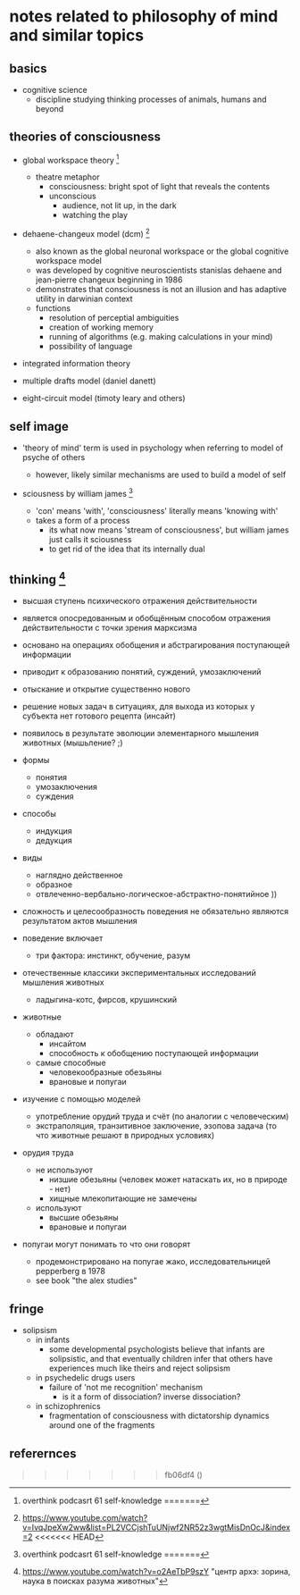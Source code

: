 # notes related to philosophy of mind and similar topics

## basics

- cognitive science
  - discipline studying thinking processes of animals, humans and beyond


## theories of consciousness 

- global workspace theory [^4]
  - theatre metaphor
    - consciousness: bright spot of light that reveals the contents 
    - unconscious 
      - audience, not lit up, in the dark 
      - watching the play

- dehaene-changeux model (dcm) [^3]
  - also known as the global neuronal workspace or the global cognitive workspace model
  - was developed by cognitive neuroscientists stanislas dehaene and jean-pierre changeux beginning in 1986
  - demonstrates that consciousness is not an illusion and has adaptive utility in darwinian context
  - functions
    - resolution of perceptial ambiguities
    - creation of working memory
    - running of algorithms (e.g. making calculations in your mind)
    - possibility of language

- integrated information theory

- multiple drafts model (daniel danett)
- eight-circuit model (timoty leary and others)


## self image

- 'theory of mind' term is used in psychology when referring to model of psyche of others
  - however, likely similar mechanisms are used to build a model of self

- sciousness by william james [^4]
  - 'con' means 'with', 'consciousness' literally means 'knowing with'
  - takes a form of a process
    - its what now means 'stream of consciousness', but william james just calls it sciousness
    - to get rid of the idea that its internally dual


## thinking [^1]

- высшая ступень психического отражения действительности
- является опосредованным и обобщённым способом отражения действительности с точки зрения марксизма
- основано на операциях обобщения и абстрагирования поступающей информации
- приводит к образованию понятий, суждений, умозаключений
- отыскание и открытие существенно нового
- решение новых задач в ситуациях, для выхода из которых у субъекта нет готового рецепта (инсайт)
- появилось в результате эволюции элементарного мышления животных (мышьление? ;)

- формы 
  - понятия
  - умозаключения
  - суждения
- способы
  - индукция
  - дедукция
- виды
  - наглядно действенное
  - образное
  - отвлеченно-вербально-логическое-абстрактно-понятийное ))

- сложность и целесообразность поведения не обязательно являются результатом актов мышления
- поведение включает
  - три фактора: инстинкт, обучение, разум

- отечественные классики экспериментальных исследований мышления животных
  - ладыгина-котс, фирсов, крушинский

- животные 
  - обладают
    - инсайтом
    - способность к обобщению поступающей информации
  - самые способные
    - человекообразные обезьяны
    - врановые и попугаи

- изучение с помощью моделей
  - употребление орудий труда и счёт (по аналогии с человеческим)
  - экстраполяция, транзитивное заключение, эзопова задача (то что животные решают в природных условиях)

- орудия труда
  - не используют
    - низшие обезьяны (человек может натаскать их, но в природе - нет)
    - хищные млекопитающие не замечены
  - используют
    - высшие обезьяны
    - врановые и попугаи
  
- попугаи могут понимать то что они говорят
  - продемонстрировано на попугае жако, исследовательницей pepperberg в 1978
  - see book "the alex studies"  


## fringe

- solipsism
  - in infants
    - some developmental psychologists believe that infants are solipsistic, and that eventually 
      children infer that others have experiences much like theirs and reject solipsism
  - in psychedelic drugs users
    - failure of 'not me recognition' mechanism
      - is it a form of dissociation? inverse dissociation?
  - in schizophrenics
    - fragmentation of consciousness with dictatorship dynamics around one of the fragments


## referernces

[^1]: https://www.youtube.com/watch?v=o2AeTbP9szY "центр архэ: зорина, наука в поисках разума животных"
[^2]: https://ru.wikipedia.org/wiki/%D0%9C%D1%8B%D1%88%D0%BB%D0%B5%D0%BD%D0%B8%D0%B5 
[^3]: https://www.youtube.com/watch?v=IvqJpeXw2ww&list=PL2VCCjshTuUNjwf2NR52z3wgtMisDnOcJ&index=2
<<<<<<< HEAD
[^4]: overthink podcasrt 61 self-knowledge
=======
[^4]: john vervaeke ep10 awakening from the meaning crisis 9:13
>>>>>>> fb06df4 ()
